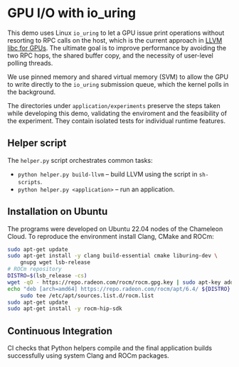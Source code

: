 # GPU I/O with io_uring

This demo uses Linux `io_uring` to let a GPU issue print operations without resorting to RPC calls on the host, which is the current approach in [LLVM libc for GPUs](https://libc.llvm.org/gpu/). The ultimate goal is to improve performance by avoiding the two RPC hops, the shared buffer copy, and the necessity of user-level polling threads.

We use pinned memory and shared virtual memory (SVM) to allow the GPU to write directly to the `io_uring` submission queue, which the kernel polls in the background. 

The directories under `application/experiments` preserve the
steps taken while developing this demo, validating the enviroment and the feasibility of the experiment. They contain isolated tests for individual runtime features.

## Helper script

The `helper.py` script orchestrates common tasks:

* `python helper.py build-llvm` – build LLVM using the script in `sh-scripts`.
* `python helper.py <application>` – run an application.

## Installation on Ubuntu

The programs were developed on Ubuntu 22.04 nodes of the Chameleon Cloud.
To reproduce the environment install Clang, CMake and ROCm:

```bash
sudo apt-get update
sudo apt-get install -y clang build-essential cmake liburing-dev \
    gnupg wget lsb-release
# ROCm repository
DISTRO=$(lsb_release -cs)
wget -qO - https://repo.radeon.com/rocm/rocm.gpg.key | sudo apt-key add -
echo "deb [arch=amd64] https://repo.radeon.com/rocm/apt/6.4/ ${DISTRO} main" | \
    sudo tee /etc/apt/sources.list.d/rocm.list
sudo apt-get update
sudo apt-get install -y rocm-hip-sdk
```


## Continuous Integration

CI checks that Python helpers compile and the final application builds
successfully using system Clang and ROCm packages.

